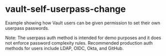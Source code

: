 # vault-self-userpass-change

Example showing how Vault users can be given permission to set their own userpass passwords. 

Note: The userpass auth method is intended for demo purposes and it does not enforce password complexity rules. Recommended production auth methods for users include LDAP, OIDC, Okta, and GitHub. 
